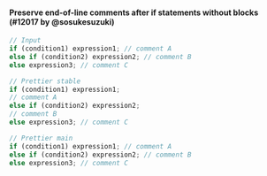 #### Preserve end-of-line comments after if statements without blocks (#12017 by @sosukesuzuki)

<!-- prettier-ignore -->
```jsx
// Input
if (condition1) expression1; // comment A
else if (condition2) expression2; // comment B
else expression3; // comment C

// Prettier stable
if (condition1) expression1;
// comment A
else if (condition2) expression2;
// comment B
else expression3; // comment C

// Prettier main
if (condition1) expression1; // comment A
else if (condition2) expression2; // comment B
else expression3; // comment C

```
